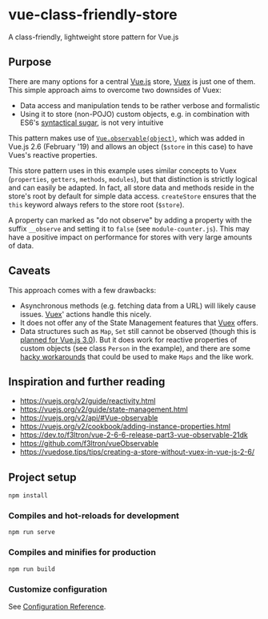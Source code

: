 # vue-class-friendly-store


A class-friendly, lightweight store pattern for Vue.js

## Purpose

There are many options for a central [Vue.js](https://vuejs.org/) store, [Vuex](https://vuex.vuejs.org/) is just one of them. This simple approach aims to overcome two downsides of Vuex:

- Data access and manipulation tends to be rather verbose and formalistic
- Using it to store (non-POJO) custom objects, e.g. in combination with ES6's [syntactical sugar](https://developer.mozilla.org/en-US/docs/Web/JavaScript/Reference/Classes), is not very intuitive

This pattern makes use of [`Vue.observable(object)`](https://vuejs.org/v2/api/#Vue-observable), which was added in Vue.js 2.6 (February '19) and allows an object (`$store` in this case) to have Vues's reactive properties.

This store pattern uses in this example uses similar concepts to Vuex (`properties`, `getters`, `methods`, `modules`), but that distinction is strictly logical and can easily be adapted.
In fact, all store data and methods reside in the store's root by default for simple data access. `createStore` ensures that the `this` keyword always refers to the store root (`$store`).

A property can marked as "do not observe" by adding a property with the suffix `__observe` and setting it to `false` (see `module-counter.js`). This may have a positive impact on performance for stores with very large amounts of data.


## Caveats

This approach comes with a few drawbacks:

- Asynchronous methods (e.g. fetching data from a URL) will likely cause issues. [Vuex](https://vuex.vuejs.org/)' actions handle this nicely.
- It does not offer any of the State Management features that [Vuex](https://vuex.vuejs.org/) offers.
- Data structures such as `Map`, `Set` still cannot be observed (though this is [planned for Vue.js 3.0](https://medium.com/the-vue-point/plans-for-the-next-iteration-of-vue-js-777ffea6fabf)).
But it does work for reactive properties of custom objects (see class `Person` in the example), and there are some [hacky workarounds](https://github.com/vuejs/vue/issues/2410#issuecomment-318487855) that could be used to make `Maps` and the like work. 


## Inspiration and further reading

- <https://vuejs.org/v2/guide/reactivity.html>
- <https://vuejs.org/v2/guide/state-management.html>
- <https://vuejs.org/v2/api/#Vue-observable>
- <https://vuejs.org/v2/cookbook/adding-instance-properties.html>
- <https://dev.to/f3ltron/vue-2-6-6-release-part3-vue-observable-21dk>
- <https://github.com/f3ltron/vueObservable>
- <https://vuedose.tips/tips/creating-a-store-without-vuex-in-vue-js-2-6/>


## Project setup

```
npm install
```

### Compiles and hot-reloads for development

```
npm run serve
```

### Compiles and minifies for production

```
npm run build
```

### Customize configuration

See [Configuration Reference](https://cli.vuejs.org/config/).
